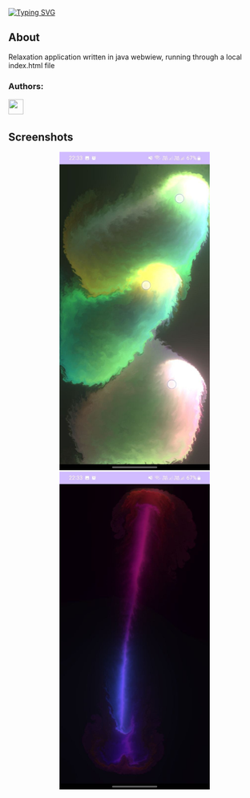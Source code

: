[![Typing SVG](https://readme-typing-svg.demolab.com?font=Fira+Code&weight=200&size=30&pause=1000&color=F78787&background=FF000000&random=false&width=435&lines=Relax+Cloud)](https://github.com/xsvebmx/Relax-Cloud)
## About
Relaxation application written in java webwiew, running through a local index.html file

### Authors:

<a href="https://t.me/Mirya53">
    <img src="https://img.icons8.com/?size=512&id=63306&format=png"width="30" height="30"/>
</a> 



## Screenshots
<div align="center">

<img src="https://github.com/xsvebmx/Relax-Cloud/blob/main/img1.jpg" width="300"/>

<img src="https://github.com/xsvebmx/Relax-Cloud/blob/main/img2.jpg" width="300"/>

</div>

